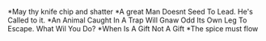 *May thy knife chip and shatter
*A great Man Doesnt Seed To Lead. He's Called to it.
*An Animal Caught In A Trap Will Gnaw Odd Its Own Leg To Escape. What Wil You Do?
*When Is A Gift Not A Gift
*The spice must flow
